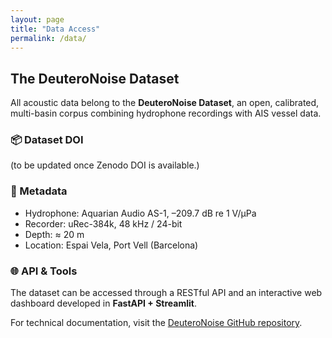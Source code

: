 ```yaml
---
layout: page
title: "Data Access"
permalink: /data/
---
```


## The DeuteroNoise Dataset

All acoustic data belong to the **DeuteroNoise Dataset**, an open, calibrated, multi-basin corpus combining hydrophone recordings with AIS vessel data.

### 📦 Dataset DOI
(to be updated once Zenodo DOI is available.)

### 🧭 Metadata
- Hydrophone: Aquarian Audio AS-1, –209.7 dB re 1 V/µPa  
- Recorder: uRec-384k, 48 kHz / 24-bit  
- Depth: ≈ 20 m  
- Location: Espai Vela, Port Vell (Barcelona)

### 🌐 API & Tools
The dataset can be accessed through a RESTful API and an interactive web dashboard developed in **FastAPI + Streamlit**.

For technical documentation, visit the [DeuteroNoise GitHub repository](https://github.com/Ignasinou/deuteronoise-dataset-preview).